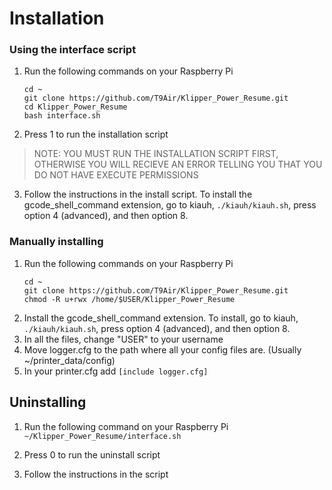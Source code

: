 # Installation

### Using the interface script

1. Run the following commands on your Raspberry Pi
   ```
   cd ~
   git clone https://github.com/T9Air/Klipper_Power_Resume.git
   cd Klipper_Power_Resume
   bash interface.sh
   ```
2. Press 1 to run the installation script

> NOTE: YOU MUST RUN THE INSTALLATION SCRIPT FIRST, OTHERWISE YOU WILL RECIEVE AN ERROR TELLING YOU THAT YOU DO NOT HAVE EXECUTE PERMISSIONS

3. Follow the instructions in the install script. To install the gcode_shell_command extension, go to kiauh, `./kiauh/kiauh.sh`, press option 4 (advanced), and then option 8.

### Manually installing 

1. Run the following commands on your Raspberry Pi
   ```
   cd ~
   git clone https://github.com/T9Air/Klipper_Power_Resume.git
   chmod -R u+rwx /home/$USER/Klipper_Power_Resume
   ```
2. Install the gcode_shell_command extension. To install, go to kiauh, `./kiauh/kiauh.sh`, press option 4 (advanced), and then option 8.
3. In all the files, change "USER" to your username
4. Move logger.cfg to the path where all your config files are. (Usually ~/printer_data/config)
5. In your printer.cfg add ```[include logger.cfg]```

## Uninstalling

1. Run the following command on your Raspberry Pi ```~/Klipper_Power_Resume/interface.sh```

2. Press 0 to run the uninstall script

3. Follow the instructions in the script
